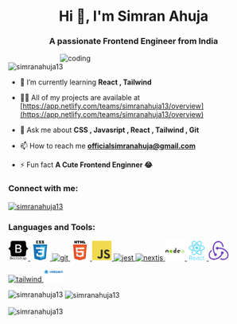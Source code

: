 <h1 align="center">Hi 👋, I'm Simran Ahuja</h1>
<h3 align="center">A passionate Frontend Engineer from India</h3>
<img align="right" alt="coding" width="400" src="https://media4.giphy.com/media/RbDKaczqWovIugyJmW/200w.webp?cid=ecf05e47sqm60rcb6zz6shc22xiqvgllqijswll56s03cbt9&ep=v1_gifs_search&rid=200w.webp&ct=g">

<p align="left"> <img src="https://komarev.com/ghpvc/?username=simranahuja13&label=Profile%20views&color=0e75b6&style=flat" alt="simranahuja13" /> </p>

- 🌱 I’m currently learning **React , Tailwind**

- 👨‍💻 All of my projects are available at [https://app.netlify.com/teams/simranahuja13/overview](https://app.netlify.com/teams/simranahuja13/overview)

- 💭 Ask me about **CSS , Javasript , React , Tailwind , Git**

- 📫 How to reach me **officialsimranahuja@gmail.com**

- ⚡ Fun fact **A Cute Frontend Enginner 😂**

<h3 align="left">Connect with me:</h3>
<p align="left">
<a href="https://linkedin.com/in/simranahuja13" target="blank"><img align="center" src="https://raw.githubusercontent.com/rahuldkjain/github-profile-readme-generator/master/src/images/icons/Social/linked-in-alt.svg" alt="simranahuja13" height="30" width="40" /></a>
</p>

<h3 align="left">Languages and Tools:</h3>
<p align="left"> <a href="https://getbootstrap.com" target="_blank" rel="noreferrer"> <img src="https://raw.githubusercontent.com/devicons/devicon/master/icons/bootstrap/bootstrap-plain-wordmark.svg" alt="bootstrap" width="40" height="40"/> </a> <a href="https://www.w3schools.com/css/" target="_blank" rel="noreferrer"> <img src="https://raw.githubusercontent.com/devicons/devicon/master/icons/css3/css3-original-wordmark.svg" alt="css3" width="40" height="40"/> </a> <a href="https://git-scm.com/" target="_blank" rel="noreferrer"> <img src="https://www.vectorlogo.zone/logos/git-scm/git-scm-icon.svg" alt="git" width="40" height="40"/> </a> <a href="https://www.w3.org/html/" target="_blank" rel="noreferrer"> <img src="https://raw.githubusercontent.com/devicons/devicon/master/icons/html5/html5-original-wordmark.svg" alt="html5" width="40" height="40"/> </a> <a href="https://developer.mozilla.org/en-US/docs/Web/JavaScript" target="_blank" rel="noreferrer"> <img src="https://raw.githubusercontent.com/devicons/devicon/master/icons/javascript/javascript-original.svg" alt="javascript" width="40" height="40"/> </a> <a href="https://jestjs.io" target="_blank" rel="noreferrer"> <img src="https://www.vectorlogo.zone/logos/jestjsio/jestjsio-icon.svg" alt="jest" width="40" height="40"/> </a> <a href="https://nextjs.org/" target="_blank" rel="noreferrer"> <img src="https://cdn.worldvectorlogo.com/logos/nextjs-2.svg" alt="nextjs" width="40" height="40"/> </a> <a href="https://nodejs.org" target="_blank" rel="noreferrer"> <img src="https://raw.githubusercontent.com/devicons/devicon/master/icons/nodejs/nodejs-original-wordmark.svg" alt="nodejs" width="40" height="40"/> </a> <a href="https://reactjs.org/" target="_blank" rel="noreferrer"> <img src="https://raw.githubusercontent.com/devicons/devicon/master/icons/react/react-original-wordmark.svg" alt="react" width="40" height="40"/> </a> <a href="https://redux.js.org" target="_blank" rel="noreferrer"> <img src="https://raw.githubusercontent.com/devicons/devicon/master/icons/redux/redux-original.svg" alt="redux" width="40" height="40"/> </a> <a href="https://tailwindcss.com/" target="_blank" rel="noreferrer"> <img src="https://www.vectorlogo.zone/logos/tailwindcss/tailwindcss-icon.svg" alt="tailwind" width="40" height="40"/> </a> <a href="https://webpack.js.org" target="_blank" rel="noreferrer"> <img src="https://raw.githubusercontent.com/devicons/devicon/d00d0969292a6569d45b06d3f350f463a0107b0d/icons/webpack/webpack-original-wordmark.svg" alt="webpack" width="40" height="40"/> </a> </p>

<p><img align="left" src="https://github-readme-stats.vercel.app/api/top-langs?username=simranahuja13&show_icons=true&locale=en&layout=compact" alt="simranahuja13" /></p>

<p>&nbsp;<img align="center" src="https://github-readme-stats.vercel.app/api?username=simranahuja13&show_icons=true&locale=en" alt="simranahuja13" /></p>

<p><img align="center" src="https://github-readme-streak-stats.herokuapp.com/?user=simranahuja13&" alt="simranahuja13" /></p>
